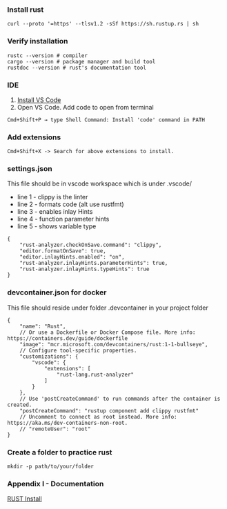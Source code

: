 ### Install rust
```
curl --proto '=https' --tlsv1.2 -sSf https://sh.rustup.rs | sh
```

### Verify installation
```
rustc --version # compiler
cargo --version # package manager and build tool
rustdoc --version # rust's documentation tool
```

### IDE
1. [Install VS Code](https://code.visualstudio.com/)
2. Open VS Code. Add code to open from terminal
```
Cmd+Shift+P → type Shell Command: Install 'code' command in PATH
```

### Add extensions
<!-- Install Dev Containers, rust-analyzer(intellisense, type hints, go-to-def, Crates, CodeLLDB) and Better TOML (syntax highlighting) -->
```
Cmd+Shift+X -> Search for above extensions to install.
```
### settings.json
This file should be in vscode workspace which is under .vscode/
- line 1 - clippy is the linter
- line 2 - formats code (alt use rustfmt)
- line 3 - enables inlay Hints
- line 4 - function parameter hints
- line 5 - shows variable type

```
{
    "rust-analyzer.checkOnSave.command": "clippy",
    "editor.formatOnSave": true,
    "editor.inlayHints.enabled": "on",
    "rust-analyzer.inlayHints.parameterHints": true,
    "rust-analyzer.inlayHints.typeHints": true
}
```
### devcontainer.json for docker
This file should reside under folder .devcontainer in your project folder

```
{
	"name": "Rust",
	// Or use a Dockerfile or Docker Compose file. More info: https://containers.dev/guide/dockerfile
	"image": "mcr.microsoft.com/devcontainers/rust:1-1-bullseye",
	// Configure tool-specific properties.
	"customizations": {
		"vscode": {
			"extensions": [
				"rust-lang.rust-analyzer"
			]
		}
	},
	// Use 'postCreateCommand' to run commands after the container is created.
	"postCreateCommand": "rustup component add clippy rustfmt"
	// Uncomment to connect as root instead. More info: https://aka.ms/dev-containers-non-root.
	// "remoteUser": "root"
}
```

### Create a folder to practice rust
```
mkdir -p path/to/your/folder
```

### Appendix I - Documentation
[RUST Install](https://www.rust-lang.org/tools/install)
